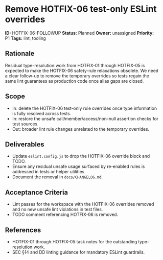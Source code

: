 # Remove HOTFIX-06 test-only ESLint overrides

**ID:** HOTFIX-06-FOLLOWUP
**Status:** Planned
**Owner:** unassigned
**Priority:** P1
**Tags:** lint, tooling

## Rationale
Residual type-resolution work from HOTFIX-01 through HOTFIX-05 is expected to make
the HOTFIX-06 safety-rule relaxations obsolete. We need a clear follow-up to
remove the temporary overrides so tests regain the same lint guarantees as
production code once alias gaps are closed.

## Scope
- In: delete the HOTFIX-06 test-only rule overrides once type information is
  fully resolved across tests.
- In: restore the unsafe call/member/access/non-null assertion checks for test
  sources.
- Out: broader lint rule changes unrelated to the temporary overrides.

## Deliverables
- Update `eslint.config.js` to drop the HOTFIX-06 override block and TODO.
- Ensure any residual unsafe usage surfaced by re-enabled rules is addressed in
  tests or helper utilities.
- Document the removal in `docs/CHANGELOG.md`.

## Acceptance Criteria
- Lint passes for the workspace with the HOTFIX-06 overrides removed and no new
  unsafe lint violations in test files.
- TODO comment referencing HOTFIX-06 is removed.

## References
- HOTFIX-01 through HOTFIX-05 task notes for the outstanding type-resolution
  work.
- SEC §14 and DD linting guidance for mandatory ESLint guardrails.
